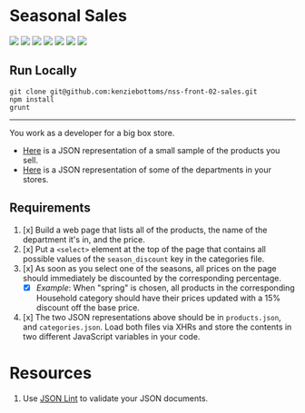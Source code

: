 # Seasonal Sales

![](https://img.shields.io/badge/data-static-lightgrey.svg)
![](https://img.shields.io/badge/template-none-lightgrey.svg)
![](https://img.shields.io/badge/js-jquery-blue.svg)
![](https://img.shields.io/badge/modularity-browserify-yellow.svg)
![](https://img.shields.io/badge/css_preprocessor-scss-ff69b4.svg)
![](https://img.shields.io/badge/css_framework-bootstrap-5F2C7C.svg)
![](https://img.shields.io/badge/mvp-working-brightgreen.svg)

## Run Locally

```
git clone git@github.com:kenziebottoms/nss-front-02-sales.git
npm install
grunt
```
---

You work as a developer for a big box store.

- [Here](assets/json/products.json) is a JSON representation of a small sample of the products you sell.
- [Here](assets/json/categories.json) is a JSON representation of some of the departments in your stores.

## Requirements

1. [x] Build a web page that lists all of the products, the name of the department it's in, and the price.
1. [x] Put a `<select>` element at the top of the page that contains all possible values of the `season_discount` key in the categories file.
1. [x] As soon as you select one of the seasons, all prices on the page should immediately be discounted by the corresponding percentage.
   - [x] _Example_: When "spring" is chosen, all products in the corresponding Household category should have their prices updated with a 15% discount off the base price.
1. [x] The two JSON representations above should be in `products.json`, and `categories.json`. Load both files via XHRs and store the contents in two different JavaScript variables in your code.

# Resources

1. Use [JSON Lint](http://www.jsonlint.com) to validate your JSON documents.